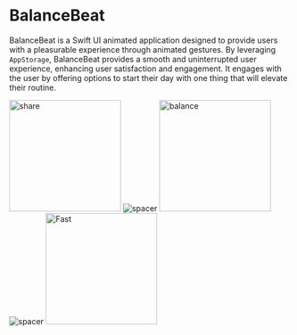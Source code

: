 # BalanceBeat

BalanceBeat is a Swift UI animated application designed to provide users with a pleasurable experience through animated gestures. By leveraging `AppStorage`, BalanceBeat provides a smooth and uninterrupted user experience, enhancing user satisfaction and engagement. It engages with the user by offering options to start their day with one thing that will elevate their routine.

<img width="200" alt="share" src="https://github.com/Magdalenaspace/SwiftUI-Apps/raw/main/assets/96504344/54702548-4eec-4862-aa7b-340c6e7c6a9b"> ![spacer](path_to_spacer_image)
<img width="200" alt="balance" src="https://github.com/Magdalenaspace/SwiftUI-Apps/raw/main/assets/96504344/1060210d-e60c-483e-9a8d-f873fbb9b364"> ![spacer](path_to_spacer_image)
<img width="200" alt="Fast" src="https://github.com/Magdalenaspace/SwiftUI-Apps/raw/main/assets/96504344/5b41b950-7d79-48d2-92f6-f6b918e3affc">
